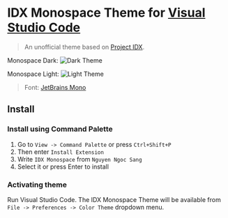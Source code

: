 # IDX Monospace Theme for [Visual Studio Code](http://code.visualstudio.com)

> An unofficial theme based on [Project IDX](https://idx.google.com/).

Monospace Dark:
![Dark Theme](https://github.com/ngocsangnguyen/idx-monospace/assets/77200670/65b99d5f-4124-466e-a81f-c5a66ee8ff1f)

Monospace Light:
![Light Theme](https://github.com/ngocsangnguyen/idx-monospace/assets/77200670/512f1b80-9e08-4a6e-aa59-0cc50e398929)

> Font: [JetBrains Mono](https://github.com/JetBrains/JetBrainsMono)

## Install

### Install using Command Palette

1. Go to `View -> Command Palette` or press `Ctrl+Shift+P`
2. Then enter `Install Extension`
3. Write `IDX Monospace` from `Nguyen Ngoc Sang`
4. Select it or press Enter to install

### Activating theme

Run Visual Studio Code. The IDX Monospace Theme will be available from `File -> Preferences -> Color Theme` dropdown menu.
